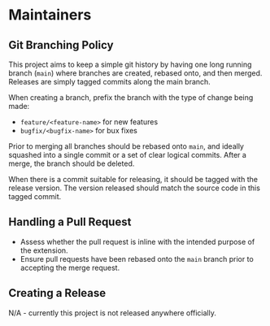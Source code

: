 # Maintainers

## Git Branching Policy

This project aims to keep a simple git history by having one long running branch (`main`) where branches are created, rebased onto, and then merged. Releases are simply tagged commits along the main branch.

When creating a branch, prefix the branch with the type of change being made:

- `feature/<feature-name>` for new features
- `bugfix/<bugfix-name>` for bux fixes

Prior to merging all branches should be rebased onto `main`, and ideally squashed into a single commit or a set of clear logical commits. After a merge, the branch should be deleted.

When there is a commit suitable for releasing, it should be tagged with the release version. The version released should match the source code in this tagged commit.

## Handling a Pull Request

- Assess whether the pull request is inline with the intended purpose of the extension.
- Ensure pull requests have been rebased onto the `main` branch prior to accepting the merge request.

## Creating a Release

N/A - currently this project is not released anywhere officially.
